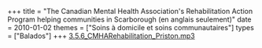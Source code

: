 +++
title = "The Canadian Mental Health Association's Rehabilitation Action Program helping communities in Scarborough (en anglais seulement)"
date = 2010-01-02
themes = ["Soins à domicile et soins communautaires"]
types = ["Balados"]
+++
[3.5.6\_CMHARehabilitation\_Priston.mp3](/files/3.5.6_CMHARehabilitation_Priston.mp3)
